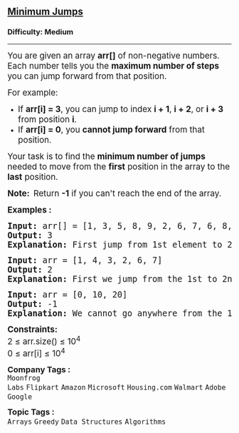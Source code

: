 <h2><a href="https://www.geeksforgeeks.org/problems/minimum-number-of-jumps-1587115620/1?page=1&category=Arrays&difficulty=Basic,Easy,Medium&sortBy=submissions">Minimum Jumps</a></h2><h3>Difficulty: Medium</h3><hr><div class="problems_problem_content__Xm_eO"><p><span style="font-size: 14pt;">You are given an array <strong>arr[]</strong> of non-negative numbers. Each number tells you the <strong>maximum number of steps</strong> you can jump forward from that position.</span></p>
<p><span style="font-size: 14pt;">For example:</span></p>
<ul>
<li><span style="font-size: 18.6667px;">If <strong>arr[i] = 3</strong>, you can jump to index <strong>i + 1</strong>, <strong>i + 2</strong>, or <strong>i + 3</strong> from position <strong>i</strong>.</span></li>
<li><span style="font-size: 14pt;">If&nbsp;<strong>arr[i] = 0</strong>, you <strong>cannot jump forward</strong> from that position.</span></li>
</ul>
<p><span style="font-size: 14pt;">Your task is to find the <strong>minimum number of jumps</strong> needed to move from the <strong>first</strong> position in the array to the <strong>last</strong> position.</span></p>
<p><span style="font-size: 14pt;"><strong>Note:&nbsp; </strong>Return <strong>-1</strong> if you can't reach the end of the array.</span></p>
<p><span style="font-size: 14pt;"><strong>Examples :&nbsp;</strong> </span></p>
<pre><span style="font-size: 14pt;"><strong>Input: </strong>arr[] = [1, 3, 5, 8, 9, 2, 6, 7, 6, 8, 9]
<strong>Output:</strong> 3 
<strong>Explanation: </strong>First jump from 1st element to 2nd element with value 3. From here we jump to 5th element with value 9, and from here we will jump to the last. </span></pre>
<pre><span style="font-size: 14pt;"><strong>Input: </strong>arr = [1, 4, 3, 2, 6, 7]<br><strong>Output:</strong> 2 
<strong>Explanation: </strong>First we jump from the 1st to 2nd element and then jump to the last element.</span></pre>
<pre><span style="font-size: 14pt;"><strong>Input: </strong>arr = [0, 10, 20]<br><strong>Output:</strong> -1
<strong>Explanation: </strong>We cannot go anywhere from the 1st element.
</span></pre>
<p><span style="font-size: 14pt;"><strong>Constraints:</strong><br>2 ≤ arr.size() ≤ 10<sup>4<br></sup>0 ≤ arr[i] ≤ 10<sup>4</sup></span></p></div><p><span style=font-size:18px><strong>Company Tags : </strong><br><code>Moonfrog Labs</code>&nbsp;<code>Flipkart</code>&nbsp;<code>Amazon</code>&nbsp;<code>Microsoft</code>&nbsp;<code>Housing.com</code>&nbsp;<code>Walmart</code>&nbsp;<code>Adobe</code>&nbsp;<code>Google</code>&nbsp;<br><p><span style=font-size:18px><strong>Topic Tags : </strong><br><code>Arrays</code>&nbsp;<code>Greedy</code>&nbsp;<code>Data Structures</code>&nbsp;<code>Algorithms</code>&nbsp;